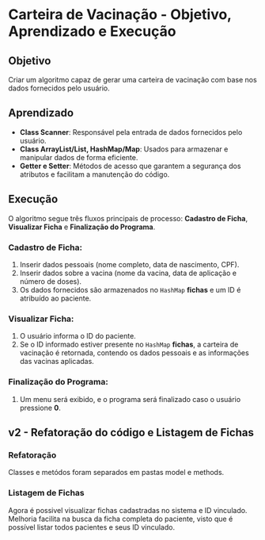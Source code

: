 # Carteira de Vacinação - Objetivo, Aprendizado e Execução

## Objetivo
Criar um algoritmo capaz de gerar uma carteira de vacinação com base nos dados fornecidos pelo usuário.

## Aprendizado
- **Class Scanner**: Responsável pela entrada de dados fornecidos pelo usuário.
- **Class ArrayList/List, HashMap/Map**: Usados para armazenar e manipular dados de forma eficiente.
- **Getter e Setter**: Métodos de acesso que garantem a segurança dos atributos e facilitam a manutenção do código.

## Execução
O algoritmo segue três fluxos principais de processo: **Cadastro de Ficha**, **Visualizar Ficha** e **Finalização do Programa**.

### Cadastro de Ficha:
1. Inserir dados pessoais (nome completo, data de nascimento, CPF).
2. Inserir dados sobre a vacina (nome da vacina, data de aplicação e número de doses).
3. Os dados fornecidos são armazenados no `HashMap` **fichas** e um ID é atribuído ao paciente.

### Visualizar Ficha:
1. O usuário informa o ID do paciente.
2. Se o ID informado estiver presente no `HashMap` **fichas**, a carteira de vacinação é retornada, contendo os dados pessoais e as informações das vacinas aplicadas.

### Finalização do Programa:
1. Um menu será exibido, e o programa será finalizado caso o usuário pressione **0**.

## v2 - Refatoração do código e Listagem de Fichas

### Refatoração
Classes e metódos foram separados em pastas model e methods.

### Listagem de Fichas
Agora é possivel visualizar fichas cadastradas no sistema e ID vinculado.
Melhoria facilita na busca da ficha completa do paciente, visto que é possível listar todos pacientes e seus ID vinculado.
